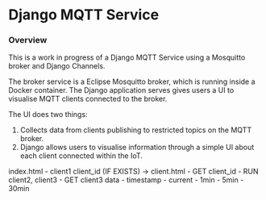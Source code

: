 # Django MQTT Service

### Overview

This is a work in progress of a Django MQTT Service using a Mosquitto broker and Django Channels.

The broker service is a Eclipse Mosquitto broker, which is running inside a Docker container. The Django application serves gives users a UI to visualise MQTT clients connected to the broker.

The UI does two things:
1. Collects data from clients publishing to restricted topics on the MQTT broker.
2. Django allows users to visualise information through a simple UI about each client connected within the IoT.

<!-- ### Important Notes
For the purpose of simplicity, this project does not have isolated environments i.e. development, staging, and production.

Ideally, each environment should be in their own AWS account with their own IAM. These accounts should be children of the main account, making it easy to consolidate tasks, billing, permissions, and more.

### Setup (Current)

1. Start the Eclipse Mosquitto broker:

`docker run -it -d -p 1883:1883 -p 9001:9001 -v home/dev/mosquitto.conf:/mosquitto/config/mosquitto.conf eclipse-mosquitto`

2. If you haven't done so already, create a folder for your logs in your working directory: `mkdir logs`
2. Run files manually: `python3 client1.py, client2.py, and client3.py`
3. Ensure logs are working correctly. This can be either seeing output in log files or in the console.

### Important Notes: 
Further development and configuration is required. Current broker does not have SSL enabled, client authentication, messages are unencrypted, and no data, log, or PID files have been created.

Server requires configuring for CI/CD with Ansible.

### Bugs

- Missing exception handling in moving functions. If it returns zero, the code will break.
- Moving averages functions divide by zero. As there is no exception handling, the code breaks.
- Broker requires user authentication and SSL.
- Files should be imported as modules and called from one main file.
- Logs need configured properly.

### Contributing

1. Clone the `prod` branch.
2. Make a pull request to the `dev` branch.
3. Be verbose, specific, and generous with your commentary. -->


index.html
    - client1 client_id (IF EXISTS)
        -> client.html
            - GET client_id
            - RUN client2, client3
            - GET client3 data
                - timestamp
                - current
                - 1min
                - 5min
                - 30min